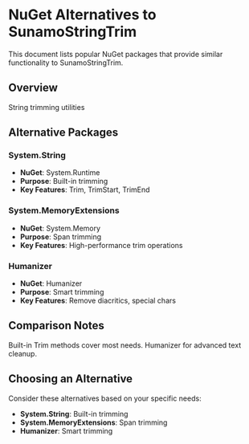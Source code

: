 # NuGet Alternatives to SunamoStringTrim

This document lists popular NuGet packages that provide similar functionality to SunamoStringTrim.

## Overview

String trimming utilities

## Alternative Packages

### System.String
- **NuGet**: System.Runtime
- **Purpose**: Built-in trimming
- **Key Features**: Trim, TrimStart, TrimEnd

### System.MemoryExtensions
- **NuGet**: System.Memory
- **Purpose**: Span trimming
- **Key Features**: High-performance trim operations

### Humanizer
- **NuGet**: Humanizer
- **Purpose**: Smart trimming
- **Key Features**: Remove diacritics, special chars

## Comparison Notes

Built-in Trim methods cover most needs. Humanizer for advanced text cleanup.

## Choosing an Alternative

Consider these alternatives based on your specific needs:
- **System.String**: Built-in trimming
- **System.MemoryExtensions**: Span trimming
- **Humanizer**: Smart trimming
